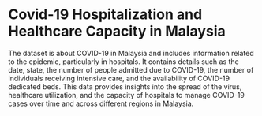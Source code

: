 # Covid-19 Hospitalization and Healthcare Capacity in Malaysia
The dataset is about COVID-19 in Malaysia and includes information related to the epidemic, particularly in hospitals. It contains details such as the date, state, the number of people admitted due to COVID-19, the number of individuals receiving intensive care, and the availability of COVID-19 dedicated beds. This data provides insights into the spread of the virus, healthcare utilization, and the capacity of hospitals to manage COVID-19 cases over time and across different regions in Malaysia.
